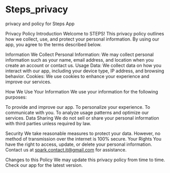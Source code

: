 # Steps_privacy
privacy and policy for Steps App


Privacy Policy
Introduction
Welcome to STEPS! This privacy policy outlines how we collect, use, and protect your personal information. By using our app, you agree to the terms described below.

Information We Collect
Personal Information: We may collect personal information such as your name, email address, and location when you create an account or contact us.
Usage Data: We collect data on how you interact with our app, including your device type, IP address, and browsing behavior.
Cookies: We use cookies to enhance your experience and improve our services.

How We Use Your Information
We use your information for the following purposes:

To provide and improve our app.
To personalize your experience.
To communicate with you.
To analyze usage patterns and optimize our services.
Data Sharing
We do not sell or share your personal information with third parties unless required by law.

Security
We take reasonable measures to protect your data. However, no method of transmission over the internet is 100% secure.
Your Rights
You have the right to access, update, or delete your personal information. Contact us at spark.contact.it@gmail.com for assistance.

Changes to this Policy
We may update this privacy policy from time to time. Check our app for the latest version.
